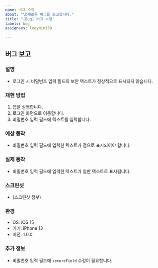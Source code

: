```yaml
---
name: 버그 수정
about: "\b새로운 버그를 보고합니다."
title: "[Bug] 버그 수정"
labels: bug
assignees: leeymin130

---
```


## 버그 보고

### 설명
- 로그인 시 비밀번호 입력 필드의 보안 텍스트가 정상적으로 표시되지 않습니다.

### 재현 방법
1. 앱을 실행합니다.
2. 로그인 화면으로 이동합니다.
3. 비밀번호 입력 필드에 텍스트를 입력합니다.

### 예상 동작
- 비밀번호 입력 필드에 입력한 텍스트가 점으로 표시되어야 합니다.

### 실제 동작
- 비밀번호 입력 필드에 입력한 텍스트가 일반 텍스트로 표시됩니다.

### 스크린샷
- (스크린샷 첨부)

### 환경
- OS: iOS 15
- 기기: iPhone 13
- 버전: 1.0.0

### 추가 정보
- 비밀번호 입력 필드에 `secureField` 수정이 필요합니다.
